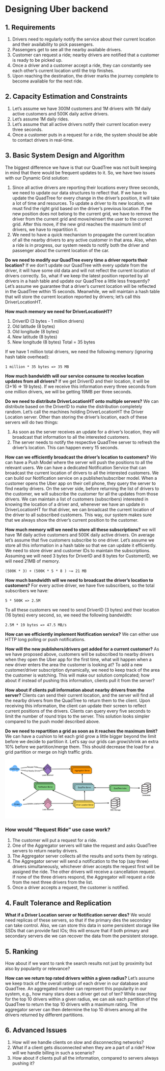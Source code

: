 # Designing Uber backend

## 1. Requirements
1. Drivers need to regularly notify the service about their current location and their availability to pick passengers.
2. Passengers get to see all the nearby available drivers.
3. Customer can request a ride; nearby drivers are notified that a customer is ready to be picked up.
4. Once a driver and a customer accept a ride, they can constantly see each other’s current location until the trip finishes.
5. Upon reaching the destination, the driver marks the journey complete to become available for the next ride.

## 2. Capacity Estimation and Constraints
1. Let’s assume we have 300M customers and 1M drivers with 1M daily active customers and 500K daily active drivers.
2. Let’s assume 1M daily rides.
3. Let’s assume that all active drivers notify their current location every three seconds.
4. Once a customer puts in a request for a ride, the system should be able to contact drivers in real-time.

## 3. Basic System Design and Algorithm

The biggest difference we have is that our QuadTree was not built keeping in mind that there would be frequent updates to it. So, we have two issues with our Dynamic Grid solution:

1. Since all active drivers are reporting their locations every three seconds, we need to update our data structures to reflect that. If we have to update the QuadTree for every change in the driver’s position, it will take a lot of time and resources. To update a driver to its new location, we must find the right grid based on the driver’s previous location. If the new position does not belong to the current grid, we have to remove the driver from the current grid and move/reinsert the user to the correct grid. After this move, if the new grid reaches the maximum limit of drivers, we have to repartition it.
2. We need to have a quick mechanism to propagate the current location of all the nearby drivers to any active customer in that area. Also, when a ride is in progress, our system needs to notify both the driver and passenger about the current location of the car.

__Do we need to modify our QuadTree every time a driver reports their location?__
If we don’t update our QuadTree with every update from the driver, it will have some old data and will not reflect the current location of drivers correctly. So, what if we keep the latest position reported by all drivers in a hash table and update our QuadTree a little less frequently? Let’s assume we guarantee that a driver’s current location will be reflected in the QuadTree within 15 seconds. Meanwhile, we will maintain a hash table that will store the current location reported by drivers; let’s call this DriverLocationHT.

__How much memory we need for DriverLocationHT?__
1. DriverID (3 bytes - 1 million drivers)
2. Old latitude (8 bytes)
3. Old longitude (8 bytes)
4. New latitude (8 bytes)
5. New longitude (8 bytes) Total = 35 bytes

If we have 1 million total drivers, we need the following memory (ignoring hash table overhead):

`1 million * 35 bytes => 35 MB`

__How much bandwidth will our service consume to receive location updates from all drivers?__
If we get DriverID and their location, it will be (3+16 => 19 bytes). If we receive this information every three seconds from one million drivers, we will be getting 19MB per three seconds.

__Do we need to distribute DriverLocationHT onto multiple servers?__
We can distribute based on the DriverID to make the distribution completely random. Let’s call the machines holding DriverLocationHT the Driver Location server. Other than storing the driver’s location, each of these servers will do two things:

1. As soon as the server receives an update for a driver’s location, they will broadcast that information to all the interested customers.
2. The server needs to notify the respective QuadTree server to refresh the driver’s location. This can happen every 15 seconds.

__How can we efficiently broadcast the driver’s location to customers?__
We can have a Push Model where the server will push the positions to all the relevant users. We can have a dedicated Notification Service that can broadcast the current location of drivers to all the interested customers. We can build our Notification service on a publisher/subscriber model. When a customer opens the Uber app on their cell phone, they query the server to find nearby drivers. On the server side, before returning the list of drivers to the customer, we will subscribe the customer for all the updates from those drivers. We can maintain a list of customers (subscribers) interested in knowing the location of a driver and, whenever we have an update in DriverLocationHT for that driver, we can broadcast the current location of the driver to all subscribed customers. This way, our system makes sure that we always show the driver’s current position to the customer.

__How much memory will we need to store all these subscriptions?__
we will have 1M daily active customers and 500K daily active drivers. On average let’s assume that five customers subscribe to one driver. Let’s assume we store all this information in a hash table so that we can update it efficiently. We need to store driver and customer IDs to maintain the subscriptions. Assuming we will need 3 bytes for DriverID and 8 bytes for CustomerID, we will need 21MB of memory.

`(500K * 3) + (500K * 5 * 8 ) ~= 21 MB`

__How much bandwidth will we need to broadcast the driver’s location to customers?__
For every active driver, we have five subscribers, so the total subscribers we have:

`5 * 500K => 2.5M`

To all these customers we need to send DriverID (3 bytes) and their location (16 bytes) every second, so, we need the following bandwidth:

`2.5M * 19 bytes => 47.5 MB/s`

__How can we efficiently implement Notification service?__
We can either use HTTP long polling or push notifications.

__How will the new publishers/drivers get added for a current customer?__
As we have proposed above, customers will be subscribed to nearby drivers when they open the Uber app for the first time, what will happen when a new driver enters the area the customer is looking at? To add a new customer/driver subscription dynamically, we need to keep track of the area the customer is watching. This will make our solution complicated; how about if instead of pushing this information, clients pull it from the server?

__How about if clients pull information about nearby drivers from the server?__
Clients can send their current location, and the server will find all the nearby drivers from the QuadTree to return them to the client. Upon receiving this information, the client can update their screen to reflect current positions of the drivers. Clients can query every five seconds to limit the number of round trips to the server. This solution looks simpler compared to the push model described above.

__Do we need to repartition a grid as soon as it reaches the maximum limit?__ 
We can have a cushion to let each grid grow a little bigger beyond the limit before we decide to partition it. Let’s say our grids can grow/shrink an extra 10% before we partition/merge them. This should decrease the load for a grid partition or merge on high traffic grids.

![Uber Detailed Design](https://raw.githubusercontent.com/rajpootmohan/learning/master/images/uber_detailed_design.png)

### How would “Request Ride” use case work?
1. The customer will put a request for a ride.
2. One of the Aggregator servers will take the request and asks QuadTree servers to return nearby drivers.
3. The Aggregator server collects all the results and sorts them by ratings.
4. The Aggregator server will send a notification to the top (say three) drivers simultaneously, whichever driver accepts the request first will be assigned the ride. The other drivers will receive a cancellation request. If none of the three drivers respond, the Aggregator will request a ride from the next three drivers from the list.
5. Once a driver accepts a request, the customer is notified.

## 4. Fault Tolerance and Replication
__What if a Driver Location server or Notification server dies?__ We would need replicas of these servers, so that if the primary dies the secondary can take control. Also, we can store this data in some persistent storage like SSDs that can provide fast IOs; this will ensure that if both primary and secondary servers die we can recover the data from the persistent storage.

## 5. Ranking
How about if we want to rank the search results not just by proximity but also by popularity or relevance?

__How can we return top rated drivers within a given radius?__ Let’s assume we keep track of the overall ratings of each driver in our database and QuadTree. An aggregated number can represent this popularity in our system, e.g., how many stars does a driver get out of ten? While searching for the top 10 drivers within a given radius, we can ask each partition of the QuadTree to return the top 10 drivers with a maximum rating. The aggregator server can then determine the top 10 drivers among all the drivers returned by different partitions.

## 6. Advanced Issues
1. How will we handle clients on slow and disconnecting networks?
2. What if a client gets disconnected when they are a part of a ride? How will we handle billing in such a scenario?
3. How about if clients pull all the information, compared to servers always pushing it?


